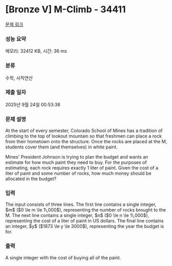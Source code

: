 # [Bronze V] M-Climb - 34411 

[문제 링크](https://www.acmicpc.net/problem/34411) 

### 성능 요약

메모리: 32412 KB, 시간: 36 ms

### 분류

수학, 사칙연산

### 제출 일자

2025년 9월 24일 00:53:38

### 문제 설명

<p>At the start of every semester, Colorado School of Mines has a tradition of climbing to the top of lookout mountain so that freshmen can place a rock from their hometown onto the structure. Once the rocks are placed at the M, students cover them (and themselves) in white paint.</p>

<p>Mines' President Johnson is trying to plan the budget and wants an estimate for how much paint they need to buy. For the purposes of estimating, each rock requires exactly 1 liter of paint. Given the cost of a liter of paint and some number of rocks, how much money should be allocated in the budget?</p>

### 입력 

 <p>The input consists of three lines. The first line contains a single integer, $m$ ($0 \le m \le 1\,000$), representing the number of rocks brought to the M. The next line contains a single integer, $n$ ($0 \le n \le 1\,000$), representing the cost of a liter of paint in US dollars. The final line contains an integer, $y$ ($1873 \le y \le 3000$), representing the year the budget is for.</p>

### 출력 

 <p>A single integer with the cost of buying all of the paint.</p>

